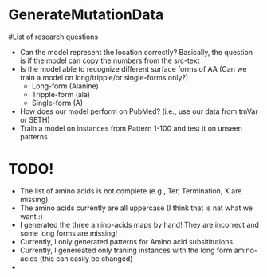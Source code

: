 # GenerateMutationData


#List of research questions

- Can the model represent the location correctly? Basically, the question is if the model can copy the numbers from the src-text
- Is the model able to recognize different surface forms of AA (Can we train a model on long/tripple/or single-forms only?)
  - Long-form (Alanine)
  - Tripple-form (ala)
  - Single-form (A)
- How does our model perform on PubMed? (i.e., use our data from tmVar or SETH)
- Train a model on instances from Pattern 1-100 and test it on unseen patterns


# TODO!
- The list of amino acids is not complete (e.g., Ter, Termination, X are  missing)
- The amino acids currently are all uppercase (I think that is nat what we want :)
- I generated the three amino-acids maps by hand! They are incorrect and some long forms are missing!
- Currently, I only generated patterns for Amino acid subsititutions
- Currently, I genereated only traning instances with the long form amino-acids (this can easily be changed)
- 
